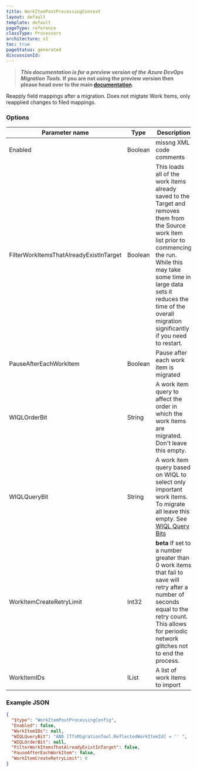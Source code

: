 ```yaml
---
title: WorkItemPostProcessingContext
layout: default
template: default
pageType: reference
classType: Processors
architecture: v1
toc: true
pageStatus: generated
discussionId: 
---
```



>**_This documentation is for a preview version of the Azure DevOps Migration Tools._ If you are not using the preview version then please head over to the main [documentation](https://nkdagility.com/docs/azure-devops-migration-tools).**

Reapply field mappings after a migration. Does not migtate Work Items, only reapplied changes to filed mappings.

### Options

| Parameter name         | Type    | Description                              | Default Value                            |
|------------------------|---------|------------------------------------------|------------------------------------------|
| Enabled | Boolean | missng XML code comments | missng XML code comments |
| FilterWorkItemsThatAlreadyExistInTarget | Boolean | This loads all of the work items already saved to the Target and removes them from the Source work item list prior to commencing the run. While this may take some time in large data sets it reduces the time of the overall migration significantly if you need to restart. | true |
| PauseAfterEachWorkItem | Boolean | Pause after each work item is migrated | false |
| WIQLOrderBit | String | A work item query to affect the order in which the work items are migrated. Don't leave this empty. | [System.ChangedDate] desc |
| WIQLQueryBit | String | A work item query based on WIQL to select only important work items. To migrate all leave this empty. See [WIQL Query Bits](#wiql-query-bits) | AND  [Microsoft.VSTS.Common.ClosedDate] = '' AND [System.WorkItemType] NOT IN ('Test Suite', 'Test Plan','Shared Steps','Shared Parameter','Feedback Request') |
| WorkItemCreateRetryLimit | Int32 | **beta** If set to a number greater than 0 work items that fail to save will retry after a number of seconds equal to the retry count. This allows for periodic network glitches not to end the process. | 5 |
| WorkItemIDs | IList | A list of work items to import | [] |


### Example JSON

```JSON
{
  "$type": "WorkItemPostProcessingConfig",
  "Enabled": false,
  "WorkItemIDs": null,
  "WIQLQueryBit": "AND [TfsMigrationTool.ReflectedWorkItemId] = '' ",
  "WIQLOrderBit": null,
  "FilterWorkItemsThatAlreadyExistInTarget": false,
  "PauseAfterEachWorkItem": false,
  "WorkItemCreateRetryLimit": 0
}
```